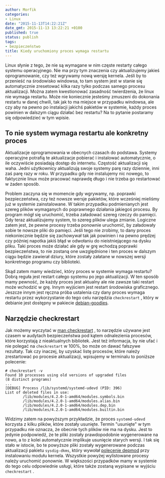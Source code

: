 ```yaml
---
author: Morfik
categories:
- Linux
date: "2015-11-13T14:22:21Z"
date_gmt: 2015-11-13 13:22:21 +0100
published: true
status: publish
tags:
- bezpieczeństwo
title: Kiedy uruchomiony proces wymaga restartu
---
```


Linux słynie z tego, że nie są wymagane w nim częste restarty całego systemu operacyjnego. Nie ma
przy tym znaczenia czy aktualizujemy jakieś oprogramowanie, czy też wgrywamy nową wersję kernela.
Jeśli by to przenieść na środowisko windowsa, to tam system jest w stanie się automatycznie
zresetować kilka razy tylko podczas samego procesu aktualizacji. Można zatem kwestionować zasadność
twierdzenia, że linux nie wymaga restartu. Może nie koniecznie jesteśmy zmuszeni do dokonania
restartu w danej chwili, tak jak to ma miejsce w przypadku windowsa, ale czy aby na pewno po
instalacji jakichś pakietów w systemie, każdy proces powinien w dalszym ciągu działać bez restartu?
Na to pytanie postaramy się odpowiedzieć w tym wpisie.

<!--more-->
## To nie system wymaga restartu ale konkretny proces

Aktualizacje oprogramowania w obecnych czasach do podstawa. Systemy operacyjne potrafią te
aktualizacje pobierać i instalować automatycznie, o ile oczywiście posiadają dostęp do internetu.
Częstość aktualizacji się waha. Jedni użytkownicy aktualizują swoje systemy parę razy dziennie,
inni zaś parę razy w roku. W przypadku gdy nie instalujemy nic nowego, to faktycznie linux może
pracować naprawdę długo i nie trzeba go restartować w żaden sposób.

Problem zaczyna się w momencie gdy wgrywamy, np. poprawki bezpieczeństwa, czy też nowsze wersje
pakietów, które wcześniej mieliśmy już w systemie zainstalowane. W takim przypadku podmienianych
jest szereg plików wymaganych do poprawnego działania jakiegoś procesu. By program mógł się
uruchomić, trzeba załadować szereg rzeczy do pamięci. Gdy teraz aktualizujemy system, to szereg
plików ulega zmianie. Logiczne zatem jest, że pewne procesy trzeba ponownie uruchomić, by załadowały
sobie te nowsze pliki do pamięci. Jeśli tego nie zrobimy, to dany proces niekoniecznie będzie się
zachowywał tak jak powinien i na pewno prędzej czy później napotka jakiś błąd w odwołaniu do
nieistniejącego na dysku pliku. Taki proces może działać ale gdy w grę wchodzą poprawki
bezpieczeństwa, to nie zostaną one uwzględnione i ten proces w dalszym ciągu będzie zawierał
dziury, które zostały załatane w nowszej wersji konkretnego programu czy biblioteki.

Skąd zatem mamy wiedzieć, który proces w systemie wymaga restartu? Dobrą reguła jest restart całego
systemu po jego aktualizacji. W ten sposób mamy pewność, że każdy proces jest aktualny ale nie
zawsze taki restart może wchodzić w grę. Innym wyjściem jest restart środowiska graficznego. Jeszcze
innym jest ręczna próba ustalenia czy dany proces wymaga restartu przez wykorzystanie do tego celu
narzędzia `checkrestart` , który w debianie jest dostępny w pakiecie
[debian-goodies](https://packages.debian.org/pl/sid/debian-goodies).

## Narzędzie checkrestart

Jak możemy wyczytać w [man
checkrestart](http://manpages.ubuntu.com/manpages/wily/man1/checkrestart.1.html) , to narzędzie
używane jest czasem w audytach bezpieczeństwa pod kątem odnalezienia procesów, które korzystają z
nieaktualnych bibliotek. Jest też informacja, by nie ufać i nie polegać na `checkrestart` w 100%, bo
może on dawać fałszywe rezultaty. Tak czy inaczej, by uzyskać listę procesów, które należy
zrestartować po procesie aktualizacji, wpisujemy w terminalu to poniższe polecenie:

    # checkrestart -v
    Found 10 processes using old versions of upgraded files
    (8 distinct programs)
    ...
    [DEBUG] Process /lib/systemd/systemd-udevd (PID: 396)
    List of deleted files in use:
            /lib/modules/4.2.0-1-amd64/modules.symbols.bin
            /lib/modules/4.2.0-1-amd64/modules.alias.bin
            /lib/modules/4.2.0-1-amd64/modules.dep.bin
            /lib/modules/4.2.0-1-amd64/modules.builtin.bin

Widzimy zatem na powyższym przykładzie, że proces `systemd-udevd` korzysta z kilku plików, które
zostały usunięte. Termin "usunięte" w tym przypadku nie oznacza, że obecnie tych plików nie ma na
dysku. Jest to jedynie podpowiedź, że te pliki zostały prawdopodobnie wygenerowane na nowo, a to z
kolei automatycznie implikuje usunięcie starych wersji. I tak się stało w istocie, bo te powyższe
pliki zostały wygenerowane podczas aktualizacji pakietu `sysdig-dkms`, który wywołał [polecenie
depmod](http://manpages.ubuntu.com/manpages/wily/man5/modules.dep.5.html) przy instalowaniu modułu
kernela. Wszystkie powyżej wylistowane procesy należy uruchomić ponownie. W większości przypadków
mamy w systemie do tego celu odpowiednie usługi, które także zostaną wypisane w wyjściu
`checkrestart` .
